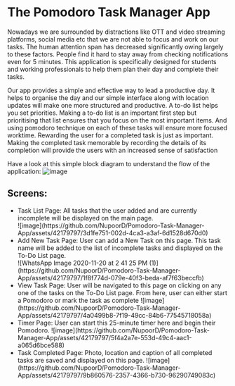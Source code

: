 <h1>The Pomodoro Task Manager App</h1>
Nowadays we are surrounded by distractions like OTT and video streaming platforms, social media etc that we are not able to focus and work on our tasks. The human attention span has decreased significantly owing largely to these factors. People find it hard to stay away from checking notifications even for 5 minutes.
This application is specifically designed for students and working professionals to help them plan their day and complete their tasks. 

Our app provides a simple and effective way to lead a productive day. It helps to 
organise the day and our simple interface along with location updates will make one
more structured and productive. A to-do list helps you set priorities. Making a to-do list is an important first step but prioritising that list ensures that you focus on the most 
important items. And using pomodoro technique on each of these tasks will ensure 
more focused worktime. Rewarding the user for a completed task is just as important. 
Making the completed task memorable by recording the details of its completion will 
provide the users with an increased sense of satisfaction

Have a look at this simple block diagram to understand the flow of the application:
![image](https://github.com/NupoorD/Pomodoro-Task-Manager-App/assets/42179797/fae919dd-19a9-48e7-94bc-8e8c193bb40e)

<h2>Screens:</h2>
<ul>
<li>Task List Page: All tasks that the user added and are currently incomplete will be displayed on the main page.</li>
![image](https://github.com/NupoorD/Pomodoro-Task-Manager-App/assets/42179797/3d1fe751-002d-4ca3-a3af-6d1528d670d0)

<li>Add New Task Page: User can add a New Task on this page. This task name will be added to the list of incomplete tasks and displayed on the To-Do List page. </li>
![WhatsApp Image 2020-11-20 at 2 41 25 PM (1)](https://github.com/NupoorD/Pomodoro-Task-Manager-App/assets/42179797/1f8f774d-079e-40f3-beda-af7f63beccfb)

<li>View Task Page: User will be navigated to this page on clicking on any one of the tasks on the To-Do List page. From here, user can either start a Pomodoro or mark the task as complete
![image](https://github.com/NupoorD/Pomodoro-Task-Manager-App/assets/42179797/4a0499b8-7f19-49cc-84b6-77545718058a)
</li>

<li>Timer Page: User can start this 25-minute timer here and begin their Pomodoro.
![image](https://github.com/NupoorD/Pomodoro-Task-Manager-App/assets/42179797/5f4a2a7e-553d-49c4-aac1-a065d6bce588)
</li>

<li>Task Completed Page: Photo, location and caption of all completed tasks are saved and displayed on this page.
![image](https://github.com/NupoorD/Pomodoro-Task-Manager-App/assets/42179797/9b860576-2357-4366-b730-96290749083c)
</li>
</ul>
 
